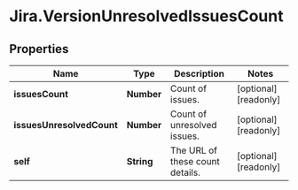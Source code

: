 # Jira.VersionUnresolvedIssuesCount

## Properties

Name | Type | Description | Notes
------------ | ------------- | ------------- | -------------
**issuesCount** | **Number** | Count of issues. | [optional] [readonly] 
**issuesUnresolvedCount** | **Number** | Count of unresolved issues. | [optional] [readonly] 
**self** | **String** | The URL of these count details. | [optional] [readonly] 



